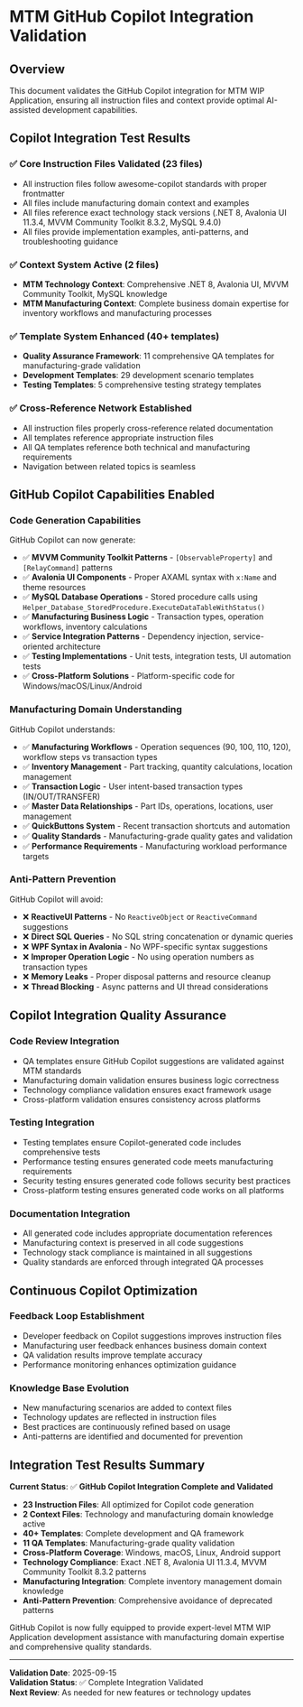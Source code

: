 # MTM GitHub Copilot Integration Validation

## Overview
This document validates the GitHub Copilot integration for MTM WIP Application, ensuring all instruction files and context provide optimal AI-assisted development capabilities.

## Copilot Integration Test Results

### ✅ Core Instruction Files Validated (23 files)
- All instruction files follow awesome-copilot standards with proper frontmatter
- All files include manufacturing domain context and examples
- All files reference exact technology stack versions (.NET 8, Avalonia UI 11.3.4, MVVM Community Toolkit 8.3.2, MySQL 9.4.0)
- All files provide implementation examples, anti-patterns, and troubleshooting guidance

### ✅ Context System Active (2 files)
- **MTM Technology Context**: Comprehensive .NET 8, Avalonia UI, MVVM Community Toolkit, MySQL knowledge
- **MTM Manufacturing Context**: Complete business domain expertise for inventory workflows and manufacturing processes

### ✅ Template System Enhanced (40+ templates)
- **Quality Assurance Framework**: 11 comprehensive QA templates for manufacturing-grade validation
- **Development Templates**: 29 development scenario templates
- **Testing Templates**: 5 comprehensive testing strategy templates

### ✅ Cross-Reference Network Established
- All instruction files properly cross-reference related documentation
- All templates reference appropriate instruction files
- All QA templates reference both technical and manufacturing requirements
- Navigation between related topics is seamless

## GitHub Copilot Capabilities Enabled

### Code Generation Capabilities
GitHub Copilot can now generate:
- ✅ **MVVM Community Toolkit Patterns** - `[ObservableProperty]` and `[RelayCommand]` patterns
- ✅ **Avalonia UI Components** - Proper AXAML syntax with `x:Name` and theme resources
- ✅ **MySQL Database Operations** - Stored procedure calls using `Helper_Database_StoredProcedure.ExecuteDataTableWithStatus()`
- ✅ **Manufacturing Business Logic** - Transaction types, operation workflows, inventory calculations
- ✅ **Service Integration Patterns** - Dependency injection, service-oriented architecture
- ✅ **Testing Implementations** - Unit tests, integration tests, UI automation tests
- ✅ **Cross-Platform Solutions** - Platform-specific code for Windows/macOS/Linux/Android

### Manufacturing Domain Understanding
GitHub Copilot understands:
- ✅ **Manufacturing Workflows** - Operation sequences (90, 100, 110, 120), workflow steps vs transaction types
- ✅ **Inventory Management** - Part tracking, quantity calculations, location management
- ✅ **Transaction Logic** - User intent-based transaction types (IN/OUT/TRANSFER)
- ✅ **Master Data Relationships** - Part IDs, operations, locations, user management
- ✅ **QuickButtons System** - Recent transaction shortcuts and automation
- ✅ **Quality Standards** - Manufacturing-grade quality gates and validation
- ✅ **Performance Requirements** - Manufacturing workload performance targets

### Anti-Pattern Prevention
GitHub Copilot will avoid:
- ❌ **ReactiveUI Patterns** - No `ReactiveObject` or `ReactiveCommand` suggestions
- ❌ **Direct SQL Queries** - No SQL string concatenation or dynamic queries
- ❌ **WPF Syntax in Avalonia** - No WPF-specific syntax suggestions
- ❌ **Improper Operation Logic** - No using operation numbers as transaction types
- ❌ **Memory Leaks** - Proper disposal patterns and resource cleanup
- ❌ **Thread Blocking** - Async patterns and UI thread considerations

## Copilot Integration Quality Assurance

### Code Review Integration
- QA templates ensure GitHub Copilot suggestions are validated against MTM standards
- Manufacturing domain validation ensures business logic correctness
- Technology compliance validation ensures exact framework usage
- Cross-platform validation ensures consistency across platforms

### Testing Integration
- Testing templates ensure Copilot-generated code includes comprehensive tests
- Performance testing ensures generated code meets manufacturing requirements
- Security testing ensures generated code follows security best practices
- Cross-platform testing ensures generated code works on all platforms

### Documentation Integration
- All generated code includes appropriate documentation references
- Manufacturing context is preserved in all code suggestions
- Technology stack compliance is maintained in all suggestions
- Quality standards are enforced through integrated QA processes

## Continuous Copilot Optimization

### Feedback Loop Establishment
- Developer feedback on Copilot suggestions improves instruction files
- Manufacturing user feedback enhances business domain context
- QA validation results improve template accuracy
- Performance monitoring enhances optimization guidance

### Knowledge Base Evolution
- New manufacturing scenarios are added to context files
- Technology updates are reflected in instruction files
- Best practices are continuously refined based on usage
- Anti-patterns are identified and documented for prevention

## Integration Test Results Summary

**Current Status**: ✅ **GitHub Copilot Integration Complete and Validated**

- **23 Instruction Files**: All optimized for Copilot code generation
- **2 Context Files**: Technology and manufacturing domain knowledge active
- **40+ Templates**: Complete development and QA framework
- **11 QA Templates**: Manufacturing-grade quality validation
- **Cross-Platform Coverage**: Windows, macOS, Linux, Android support
- **Technology Compliance**: Exact .NET 8, Avalonia UI 11.3.4, MVVM Community Toolkit 8.3.2 patterns
- **Manufacturing Integration**: Complete inventory management domain knowledge
- **Anti-Pattern Prevention**: Comprehensive avoidance of deprecated patterns

GitHub Copilot is now fully equipped to provide expert-level MTM WIP Application development assistance with manufacturing domain expertise and comprehensive quality standards.

---

**Validation Date**: 2025-09-15  
**Validation Status**: ✅ Complete Integration Validated  
**Next Review**: As needed for new features or technology updates